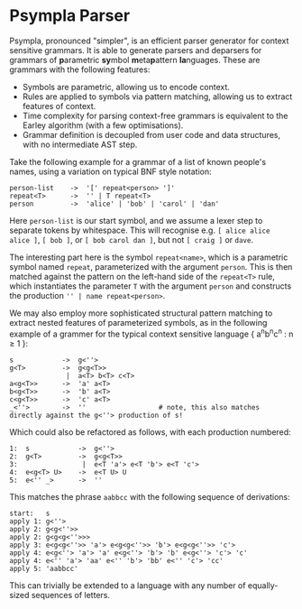 # Psympla Parser
Psympla, pronounced "simpler", is an efficient parser generator for context sensitive grammars. It is able to generate parsers and deparsers for grammars of **p**arametric **sy**mbol **m**eta**p**attern **la**nguages. These are grammars with the following features:

- Symbols are parametric, allowing us to encode context.
- Rules are applied to symbols via pattern matching, allowing us to extract features of context.
- Time complexity for parsing context-free grammars is equivalent to the Earley algorithm (with a few optimisations).
- Grammar definition is decoupled from user code and data structures, with no intermediate AST step.

Take the following example for a grammar of a list of known people's names, using a variation on typical BNF style notation:

```
person-list    ->  '[' repeat<person> ']'
repeat<T>      ->  '' | T repeat<T>
person         ->  'alice' | 'bob' | 'carol' | 'dan'
```

Here `person-list` is our start symbol, and we assume a lexer step to separate tokens by whitespace. This will recognise e.g. `[ alice alice alice ]`, `[ bob ]`, or `[ bob carol dan ]`, but not `[ craig ]` or `dave`.

The interesting part here is the symbol `repeat<name>`, which is a parametric symbol named `repeat`, parameterized with the argument `person`. This is then matched against the pattern on the left-hand side of the `repeat<T>` rule, which instantiates the parameter `T` with the argument `person` and constructs the production `'' | name repeat<person>`.

We may also employ more sophisticated structural pattern matching to extract nested features of parameterized symbols, as in the following example of a grammer for the typical context sensitive language { a<sup>n</sup>b<sup>n</sup>c<sup>n</sup> : n ≥ 1 }:

```
s            ->  g<''>
g<T>         ->  g<g<T>>
              |  a<T> b<T> c<T>
a<g<T>>      ->  'a' a<T>
b<g<T>>      ->  'b' a<T>
c<g<T>>      ->  'c' a<T>
_<''>        ->  ''                  # note, this also matches directly against the g<''> production of s!
```

Which could also be refactored as follows, with each production numbered:

```
1:  s            ->  g<''>
2:  g<T>         ->  g<g<T>>
3:                |  e<T 'a'> e<T 'b'> e<T 'c'>
4:  e<g<T> U>    ->  e<T U> U
5:  e<'' _>      ->  ''
```

This matches the phrase `aabbcc` with the following sequence of derivations:

```
start:   s
apply 1: g<''>
apply 2: g<g<''>>
apply 2: g<g<g<''>>>
apply 3: e<g<g<''>> 'a'> e<g<g<''>> 'b'> e<g<g<''>> 'c'>
apply 4: e<g<''> 'a'> 'a' e<g<''> 'b'> 'b' e<g<''> 'c'> 'c'
apply 4: e<'' 'a'> 'aa' e<'' 'b'> 'bb' e<'' 'c'> 'cc'
apply 5: 'aabbcc'
```

This can trivially be extended to a language with any number of equally-sized sequences of letters.
